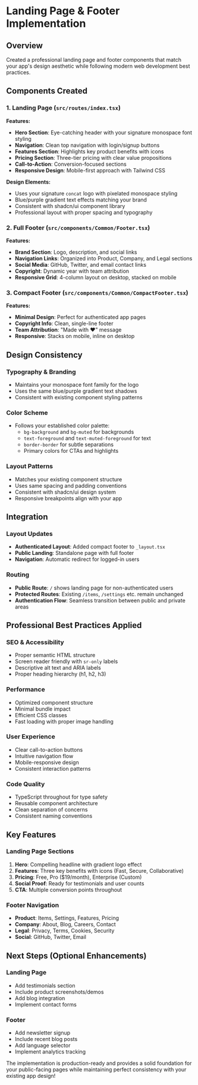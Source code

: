 # Landing Page & Footer Implementation

## Overview
Created a professional landing page and footer components that match your app's design aesthetic while following modern web development best practices.

## Components Created

### 1. Landing Page (`src/routes/index.tsx`)
**Features:**
- **Hero Section**: Eye-catching header with your signature monospace font styling
- **Navigation**: Clean top navigation with login/signup buttons
- **Features Section**: Highlights key product benefits with icons
- **Pricing Section**: Three-tier pricing with clear value propositions
- **Call-to-Action**: Conversion-focused sections
- **Responsive Design**: Mobile-first approach with Tailwind CSS

**Design Elements:**
- Uses your signature `concat` logo with pixelated monospace styling
- Blue/purple gradient text effects matching your brand
- Consistent with shadcn/ui component library
- Professional layout with proper spacing and typography

### 2. Full Footer (`src/components/Common/Footer.tsx`)
**Features:**
- **Brand Section**: Logo, description, and social links
- **Navigation Links**: Organized into Product, Company, and Legal sections
- **Social Media**: GitHub, Twitter, and email contact links
- **Copyright**: Dynamic year with team attribution
- **Responsive Grid**: 4-column layout on desktop, stacked on mobile

### 3. Compact Footer (`src/components/Common/CompactFooter.tsx`)
**Features:**
- **Minimal Design**: Perfect for authenticated app pages
- **Copyright Info**: Clean, single-line footer
- **Team Attribution**: "Made with ❤️" message
- **Responsive**: Stacks on mobile, inline on desktop

## Design Consistency

### Typography & Branding
- Maintains your monospace font family for the logo
- Uses the same blue/purple gradient text shadows
- Consistent with existing component styling patterns

### Color Scheme
- Follows your established color palette:
  - `bg-background` and `bg-muted` for backgrounds
  - `text-foreground` and `text-muted-foreground` for text
  - `border-border` for subtle separations
  - Primary colors for CTAs and highlights

### Layout Patterns
- Matches your existing component structure
- Uses same spacing and padding conventions
- Consistent with shadcn/ui design system
- Responsive breakpoints align with your app

## Integration

### Layout Updates
- **Authenticated Layout**: Added compact footer to `_layout.tsx`
- **Public Landing**: Standalone page with full footer
- **Navigation**: Automatic redirect for logged-in users

### Routing
- **Public Route**: `/` shows landing page for non-authenticated users
- **Protected Routes**: Existing `/items`, `/settings` etc. remain unchanged
- **Authentication Flow**: Seamless transition between public and private areas

## Professional Best Practices Applied

### SEO & Accessibility
- Proper semantic HTML structure
- Screen reader friendly with `sr-only` labels
- Descriptive alt text and ARIA labels
- Proper heading hierarchy (h1, h2, h3)

### Performance
- Optimized component structure
- Minimal bundle impact
- Efficient CSS classes
- Fast loading with proper image handling

### User Experience
- Clear call-to-action buttons
- Intuitive navigation flow
- Mobile-responsive design
- Consistent interaction patterns

### Code Quality
- TypeScript throughout for type safety
- Reusable component architecture
- Clean separation of concerns
- Consistent naming conventions

## Key Features

### Landing Page Sections
1. **Hero**: Compelling headline with gradient logo effect
2. **Features**: Three key benefits with icons (Fast, Secure, Collaborative)
3. **Pricing**: Free, Pro ($19/month), Enterprise (Custom)
4. **Social Proof**: Ready for testimonials and user counts
5. **CTA**: Multiple conversion points throughout

### Footer Navigation
- **Product**: Items, Settings, Features, Pricing
- **Company**: About, Blog, Careers, Contact
- **Legal**: Privacy, Terms, Cookies, Security
- **Social**: GitHub, Twitter, Email

## Next Steps (Optional Enhancements)

### Landing Page
- Add testimonials section
- Include product screenshots/demos
- Add blog integration
- Implement contact forms

### Footer
- Add newsletter signup
- Include recent blog posts
- Add language selector
- Implement analytics tracking

The implementation is production-ready and provides a solid foundation for your public-facing pages while maintaining perfect consistency with your existing app design!